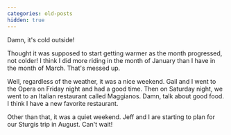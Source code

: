 ```yaml
---
categories: old-posts
hidden: true
---
```


Damn, it's cold outside!

Thought it was supposed to start getting warmer as the month progressed, not colder! I think I did more riding in the month of January than I have in the month of March. That's messed up.

Well, regardless of the weather, it was a nice weekend. Gail and I went to the Opera on Friday night and had a good time. Then on Saturday night, we went to an Italian restaurant called Maggianos. Damn, talk about good food. I think I have a new favorite restaurant.

Other than that, it was a quiet weekend. Jeff and I are starting to plan for our Sturgis trip in August. Can't wait!
